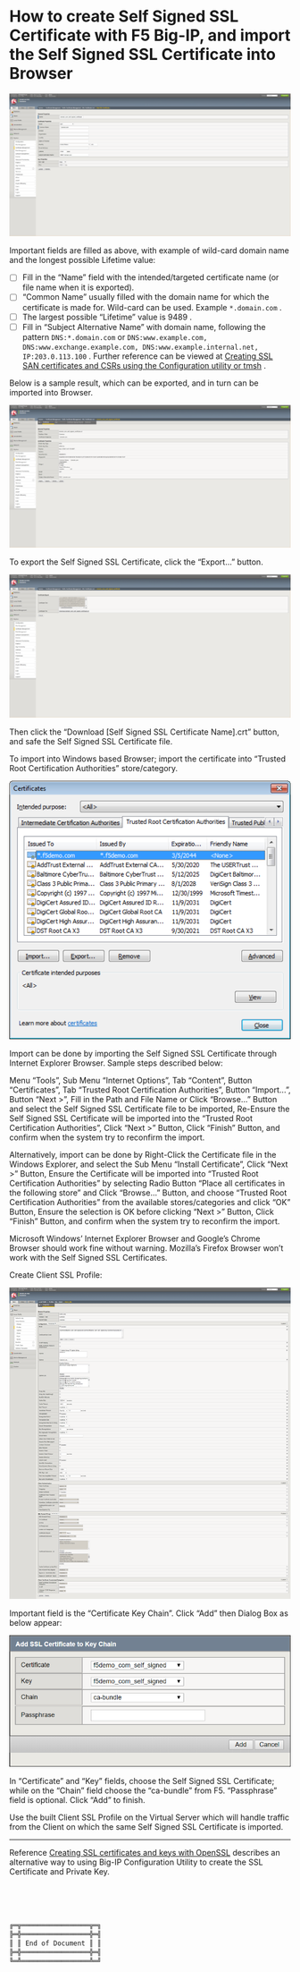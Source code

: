 # How to create Self Signed SSL Certificate with F5 Big-IP, and import the Self Signed SSL Certificate into Browser



![20190312CreateSelfSignedCertificate.png](20190312CreateSelfSignedCertificate.png)

Important fields are filled as above, with example of wild-card domain name and the longest possible Lifetime value:
- [ ] Fill in the “Name” field with the intended/targeted certificate name (or file name when it is exported).
- [ ] “Common Name” usually filled with the domain name for which the certificate is made for. Wild-card can be used. Example `*.domain.com` .
- [ ] The largest possible “Lifetime” value is 9489 .
- [ ] Fill in “Subject Alternative Name” with domain name, following the pattern `DNS:*.domain.com` or `DNS:www.example.com, DNS:www.exchange.example.com, DNS:www.example.internal.net, IP:203.0.113.100` . Further reference can be viewed at [Creating SSL SAN certificates and CSRs using the Configuration utility or tmsh](https://support.f5.com/csp/article/K13471) .

Below is a sample result, which can be exported, and in turn can be imported into Browser.

![20190312SelfSignedCertificate.png](20190312SelfSignedCertificate.png)

To export the Self Signed SSL Certificate, click the “Export...” button.

![20190312ExportSelfSignedSSLCertificate.png](20190312ExportSelfSignedSSLCertificate.png)

Then click the “Download [Self Signed SSL Certificate Name].crt” button, and safe the Self Signed SSL Certificate file.

To import into Windows based Browser; import the certificate into “Trusted Root Certification Authorities” store/category.

![20190312ImportedSelfSignedCertificate.png](20190312ImportedSelfSignedCertificate.png)

Import can be done by importing the Self Signed SSL Certificate through Internet Explorer Browser. Sample steps described below:

Menu “Tools”, Sub Menu “Internet Options”, Tab “Content”, Button “Certificates”, Tab “Trusted Root Certification Authorities”, Button “Import...”, Button “Next >”, Fill in the Path and File Name or Click “Browse...” Button and select the Self Signed SSL Certificate file to be imported, Re-Ensure the Self Signed SSL Certificate will be imported into the “Trusted Root Certification Authorities”, Click “Next >” Button, Click “Finish” Button, and confirm when the system try to reconfirm the import.

Alternatively, import can be done by Right-Click the Certificate file in the Windows Explorer, and select the Sub Menu “Install Certificate”, Click “Next >” Button, Ensure the Certificate will be imported into “Trusted Root Certification Authorities” by selecting Radio Button “Place all certificates in the following store” and Click “Browse...” Button, and choose “Trusted Root Certification Authorities” from the available stores/categories and click “OK” Button, Ensure the selection is OK before clicking “Next >” Button, Click “Finish” Button, and confirm when the system try to reconfirm the import.

Microsoft Windows’ Internet Explorer Browser and Google’s Chrome Browser should work fine without warning. Mozilla’s Firefox Browser won’t work with the Self Signed SSL Certificates.

Create Client SSL Profile:

![20190313ClientSSLProfile.png](20190313ClientSSLProfile.png)

Important field is the “Certificate Key Chain”. Click “Add” then Dialog Box as below appear:

![20190313ClientSSLProfileAddCertificateKeyChain.png](20190313ClientSSLProfileAddCertificateKeyChain.png)

In “Certificate” and “Key” fields, choose the Self Signed SSL Certificate; while on the “Chain” field choose the “ca-bundle” from F5. “Passphrase” field is optional. Click “Add” to finish.

Use the built Client SSL Profile on the Virtual Server which will handle traffic from the Client on which the same Self Signed SSL Certificate is imported.

***

Reference [Creating SSL certificates and keys with OpenSSL](https://support.f5.com/csp/article/K14534) describes an alternative way to using Big-IP Configuration Utility to create the SSL Certificate and Private Key.

<br><br><br>
```
╔═╦═════════════════╦═╗
╠═╬═════════════════╬═╣
║ ║ End of Document ║ ║
╠═╬═════════════════╬═╣
╚═╩═════════════════╩═╝
```
<br><br><br>


